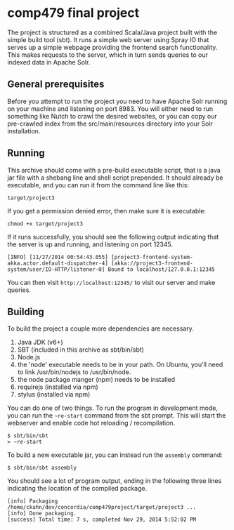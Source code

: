 # comp479 final project

The project is structured as a combined Scala/Java project built with
 the simple build tool (sbt). It runs a simple web server using Spray IO
 that serves up a simple webpage providing the frontend search functionality.
 This makes requests to the server, which in turn sends queries to our indexed
 data in Apache Solr.

## General prerequisites

Before you attempt to run the project you need to have Apache Solr running
on your machine and listening on port 8983. You will either need to run something
like Nutch to crawl the desired websites, or you can copy our pre-crawled index
from the src/main/resources directory into your Solr installation.

## Running

This archive should come with a pre-build executable script, that is a
java jar file with a shebang line and shell script prepended. It should
already be executable, and you can run it from the command line like this:

    target/project3

  If you get a permission denied error, then make sure it is executable:

    chmod +x target/project3

  If it runs successfully, you should see the following output indicating that
  the server is up and running, and listening on port 12345.

    [INFO] [11/27/2014 00:54:43.055] [project3-frontend-system-akka.actor.default-dispatcher-4] [akka://project3-frontend-system/user/IO-HTTP/listener-0] Bound to localhost/127.0.0.1:12345

  You can then visit `http://localhost:12345/` to visit our server and make queries.


## Building

To build the project a couple more dependencies are necessary.

1. Java JDK (v6+)
2. SBT (included in this archive as sbt/bin/sbt)
3. Node.js
  1. the 'node' executable needs to be in your path. On Ubuntu, you'll need to link
     /usr/bin/nodejs to /usr/bin/node.
  2. the node package manger (npm) needs to be installed
  3. requirejs (installed via npm)
  4. stylus (installed via npm)

You can do one of two things. To run the program in development mode, you can
run the `~re-start` command from the sbt prompt. This will start the webserver
and enable code hot reloading / recompilation.

    $ sbt/bin/sbt
    > ~re-start

To build a new executable jar, you can instead run the `assembly` command:

    $ sbt/bin/sbt assembly

You should see a lot of program output, ending in the following three lines indicating the
location of the compiled package.

    [info] Packaging /home/ckahn/dev/concordia/comp479project/target/project3 ...
    [info] Done packaging.
    [success] Total time: 7 s, completed Nov 29, 2014 5:52:02 PM
